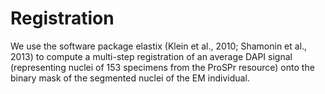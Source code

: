 # Registration

We use the software package elastix (Klein et al., 2010; Shamonin et al., 2013) to compute a multi-step registration of an average DAPI signal (representing nuclei of 153 specimens from the ProSPr resource) onto the binary mask of the segmented nuclei of the EM individual.
